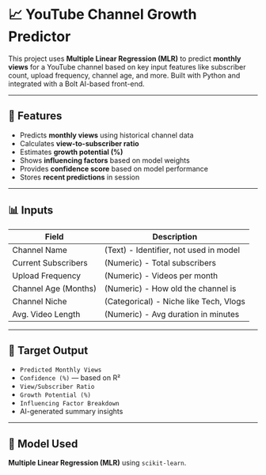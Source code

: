 # 📈 YouTube Channel Growth Predictor

This project uses **Multiple Linear Regression (MLR)** to predict **monthly views** for a YouTube channel based on key input features like subscriber count, upload frequency, channel age, and more. Built with Python and integrated with a Bolt AI-based front-end.

---

## 🚀 Features

- Predicts **monthly views** using historical channel data
- Calculates **view-to-subscriber ratio**
- Estimates **growth potential (%)**
- Shows **influencing factors** based on model weights
- Provides **confidence score** based on model performance
- Stores **recent predictions** in session

---

## 📊 Inputs

| Field                     | Description                             |
|--------------------------|-----------------------------------------|
| Channel Name             | (Text) - Identifier, not used in model  |
| Current Subscribers      | (Numeric) - Total subscribers            |
| Upload Frequency         | (Numeric) - Videos per month            |
| Channel Age (Months)     | (Numeric) - How old the channel is      |
| Channel Niche            | (Categorical) - Niche like Tech, Vlogs  |
| Avg. Video Length        | (Numeric) - Avg duration in minutes     |

---

## 🎯 Target Output

- `Predicted Monthly Views`
- `Confidence (%)` — based on R²
- `View/Subscriber Ratio`
- `Growth Potential (%)`
- `Influencing Factor Breakdown`
- AI-generated summary insights

---

## 🧠 Model Used

**Multiple Linear Regression (MLR)** using `scikit-learn`.



